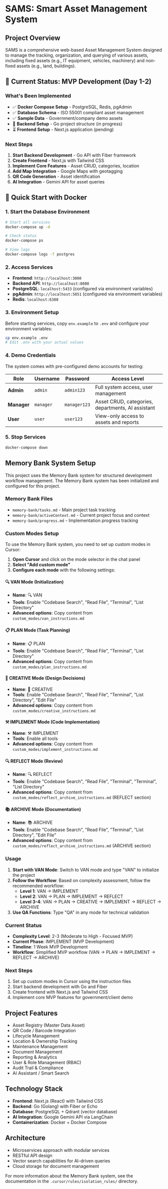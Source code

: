 # SAMS: Smart Asset Management System

## Project Overview
SAMS is a comprehensive web-based Asset Management System designed to manage the tracking, organization, and querying of various assets, including fixed assets (e.g., IT equipment, vehicles, machinery) and non-fixed assets (e.g., land, buildings).

## 🚀 **Current Status: MVP Development (Day 1-2)**

### **What's Been Implemented**
- ✅ **Docker Compose Setup** - PostgreSQL, Redis, pgAdmin
- ✅ **Database Schema** - ISO 55001 compliant asset management
- ✅ **Sample Data** - Government/company demo assets
- 🔄 **Backend Setup** - Go project structure (in progress)
- ⏳ **Frontend Setup** - Next.js application (pending)

### **Next Steps**
1. **Start Backend Development** - Go API with Fiber framework
2. **Create Frontend** - Next.js with Tailwind CSS
3. **Implement Core Features** - Asset CRUD, categories, location
4. **Add Map Integration** - Google Maps with geotagging
5. **QR Code Generation** - Asset identification
6. **AI Integration** - Gemini API for asset queries

## 🐳 **Quick Start with Docker**

### **1. Start the Database Environment**
```bash
# Start all services
docker-compose up -d

# Check status
docker-compose ps

# View logs
docker-compose logs -f postgres
```

### **2. Access Services**
- **Frontend**: `http://localhost:3000`
- **Backend API**: `http://localhost:8080`
- **PostgreSQL**: `localhost:5433` (configured via environment variables)
- **pgAdmin**: `http://localhost:5051` (configured via environment variables)
- **Redis**: `localhost:6380`

### **3. Environment Setup**
Before starting services, copy `env.example` to `.env` and configure your environment variables:
```bash
cp env.example .env
# Edit .env with your actual values
```

### **4. Demo Credentials**
The system comes with pre-configured demo accounts for testing:

| Role | Username | Password | Access Level |
|------|----------|----------|--------------|
| **Admin** | `admin` | `admin123` | Full system access, user management |
| **Manager** | `manager` | `manager123` | Asset CRUD, categories, departments, AI assistant |
| **User** | `user` | `user123` | View-only access to assets and reports |

### **5. Stop Services**
```bash
docker-compose down
```

## Memory Bank System Setup

This project uses the Memory Bank system for structured development workflow management. The Memory Bank system has been initialized and configured for this project.

### Memory Bank Files
- `memory-bank/tasks.md` - Main project task tracking
- `memory-bank/activeContext.md` - Current project focus and context
- `memory-bank/progress.md` - Implementation progress tracking

### Custom Modes Setup

To use the Memory Bank system, you need to set up custom modes in Cursor:

1. **Open Cursor** and click on the mode selector in the chat panel
2. **Select "Add custom mode"**
3. **Configure each mode** with the following settings:

#### 🔍 VAN Mode (Initialization)
- **Name**: 🔍 VAN
- **Tools**: Enable "Codebase Search", "Read File", "Terminal", "List Directory"
- **Advanced options**: Copy content from `custom_modes/van_instructions.md`

#### 📋 PLAN Mode (Task Planning)
- **Name**: 📋 PLAN
- **Tools**: Enable "Codebase Search", "Read File", "Terminal", "List Directory"
- **Advanced options**: Copy content from `custom_modes/plan_instructions.md`

#### 🎨 CREATIVE Mode (Design Decisions)
- **Name**: 🎨 CREATIVE
- **Tools**: Enable "Codebase Search", "Read File", "Terminal", "List Directory", "Edit File"
- **Advanced options**: Copy content from `custom_modes/creative_instructions.md`

#### ⚒️ IMPLEMENT Mode (Code Implementation)
- **Name**: ⚒️ IMPLEMENT
- **Tools**: Enable all tools
- **Advanced options**: Copy content from `custom_modes/implement_instructions.md`

#### 🔍 REFLECT Mode (Review)
- **Name**: 🔍 REFLECT
- **Tools**: Enable "Codebase Search", "Read File", "Terminal", "Terminal", "List Directory"
- **Advanced options**: Copy content from `custom_modes/reflect_archive_instructions.md` (REFLECT section)

#### 📚 ARCHIVE Mode (Documentation)
- **Name**: 📚 ARCHIVE
- **Tools**: Enable "Codebase Search", "Read File", "Terminal", "List Directory", "Edit File"
- **Advanced options**: Copy content from `custom_modes/reflect_archive_instructions.md` (ARCHIVE section)

### Usage

1. **Start with VAN Mode**: Switch to VAN mode and type "VAN" to initialize the project
2. **Follow the Workflow**: Based on complexity assessment, follow the recommended workflow:
   - **Level 1**: VAN → IMPLEMENT
   - **Level 2**: VAN → PLAN → IMPLEMENT → REFLECT
   - **Level 3-4**: VAN → PLAN → CREATIVE → IMPLEMENT → REFLECT → ARCHIVE
3. **Use QA Functions**: Type "QA" in any mode for technical validation

### Current Status

- **Complexity Level**: 2-3 (Moderate to High - Focused MVP)
- **Current Phase**: IMPLEMENT (MVP Development)
- **Timeline**: 1 Week MVP Development
- **Workflow**: Simplified MVP workflow (VAN → PLAN → IMPLEMENT → REFLECT → ARCHIVE)

### Next Steps

1. Set up custom modes in Cursor using the instruction files
2. Start backend development with Go and Fiber
3. Create frontend with Next.js and Tailwind CSS
4. Implement core MVP features for government/client demo

## Project Features

- Asset Registry (Master Data Asset)
- QR Code / Barcode Integration
- Lifecycle Management
- Location & Ownership Tracking
- Maintenance Management
- Document Management
- Reporting & Analytics
- User & Role Management (RBAC)
- Audit Trail & Compliance
- AI Assistant / Smart Search

## Technology Stack

- **Frontend**: Next.js (React) with Tailwind CSS
- **Backend**: Go (Golang) with Fiber or Echo
- **Database**: PostgreSQL + Qdrant (vector database)
- **AI Integration**: Google Gemini API via LangChain
- **Containerization**: Docker + Docker Compose

## Architecture

- Microservices approach with modular services
- RESTful API design
- Vector search capabilities for AI-driven queries
- Cloud storage for document management

For more information about the Memory Bank system, see the documentation in the `.cursor/rules/isolation_rules/` directory.
